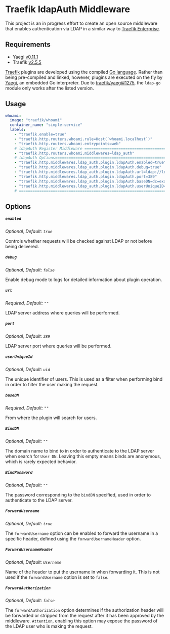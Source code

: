 # Traefik ldapAuth Middleware

This project is an in progress effort to create an open source middleware that enables authentication via LDAP in a similar way to [Traefik Enterprise](https://doc.traefik.io/traefik-enterprise/middlewares/ldap/).

## Requirements

- Yaegi [v0.11.1](https://github.com/traefik/yaegi/releases/tag/v0.11.1)
- Traefik [v2.5.5](https://github.com/traefik/traefik/releases/tag/v2.5.5)

[Traefik](https://traefik.io) plugins are developed using the compiled [Go language](https://golang.org). Rather than being pre-compiled and linked, however, plugins are executed on the fly by [Yaegi](https://github.com/traefik/yaegi), an embedded Go interpreter. Due to [traefik/yaegi#1275](https://github.com/traefik/yaegi/issues/1275), the `ldap-go` module only works after the listed version.

## Usage

```yml
whoami:
  image: "traefik/whoami"
  container_name: "simple-service"
  labels:
    - "traefik.enable=true"
    - "traefik.http.routers.whoami.rule=Host(`whoami.localhost`)"
    - "traefik.http.routers.whoami.entrypoints=web"
    # ldapAuth Register Middleware =======================================================
    - "traefik.http.routers.whoami.middlewares=ldap_auth"                                #
    # ldapAuth Options====================================================================
    - "traefik.http.middlewares.ldap_auth.plugin.ldapAuth.enabled=true"                  #
    - "traefik.http.middlewares.ldap_auth.plugin.ldapAuth.debug=true"                    #
    - "traefik.http.middlewares.ldap_auth.plugin.ldapAuth.url=ldap://ldap.forumsys.com"  #
    - "traefik.http.middlewares.ldap_auth.plugin.ldapAuth.port=389"                      #
    - "traefik.http.middlewares.ldap_auth.plugin.ldapAuth.baseDN=dc=example,dc=com"      #
    - "traefik.http.middlewares.ldap_auth.plugin.ldapAuth.userUniqueID=uid"              #
    # ====================================================================================
```

## Options

##### `enabled`
*Optional, Default: `true`*

Controls whether requests will be checked against LDAP or not before being delivered.

##### `debug`
*Optional, Default: `false`*

Enable debug mode to logs for detailed information about plugin operation.

##### `url`
*Required, Default: `""`*

LDAP server address where queries will be performed.

##### `port`
*Optional, Default: `389`*

LDAP server port where queries will be performed.

##### `userUniqueId`
*Optional, Default: `uid`*

The unique identifier of users. This is used as a filter when performing bind in order to filter the user making the request.

##### `baseDN`
*Required, Default: `""`*

From where the plugin will search for users.

##### `BindDN`
*Optional, Default: `""`*

The domain name to bind to in order to authenticate to the LDAP server when search for `User DN`. Leaving this empty means binds are anonymous, which is rarely expected behavior.

##### `BindPassword`
*Optional, Default: `""`*

The password corresponding to the `bindDN` specified, used in order to authenticate to the LDAP server.

##### `ForwardUsername`
*Optional, Default: `true`*

The `forwardUsername` option can be enabled to forward the username in a specific header, defined using the `forwardUsernameHeader` option.

##### `ForwardUsernameHeader`
*Optional, Default: `Username`*

Name of the header to put the username in when forwarding it. This is not used if the `forwardUsername` option is set to `false`.

##### `ForwardAuthorization`
*Optional, Default: `false`*

The `forwardAuthorization` option determines if the authorization header will be forwarded or stripped from the request after it has been approved by the middleware. `Attention`, enabling this option may expose the password of the LDAP user who is making the request.
